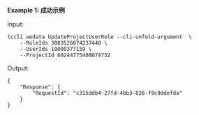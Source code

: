 **Example 1: 成功示例**



Input: 

```
tccli wedata UpdateProjectUserRole --cli-unfold-argument  \
    --RoleIds 3083526074237440 \
    --UserIds 10000377159 \
    --ProjectId 69244775408074752
```

Output: 
```
{
    "Response": {
        "RequestId": "c315ddb4-27fd-4bb3-826-f9c9ddefda"
    }
}
```

